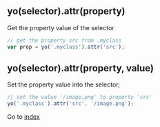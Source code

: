 ## yo(selector).attr(property) 

Get the property value of the selector

```javascript
// get the property src from .myclass
var prop = yo('.myclass').attr('src');
```

## yo(selector).attr(property, value) 

Set the property value into the selector;

```javascript
// set the value '/image.png' to property 'src'
yo('.myclass').attr('src', '/image.png');
```

Go to [index](README.md)
